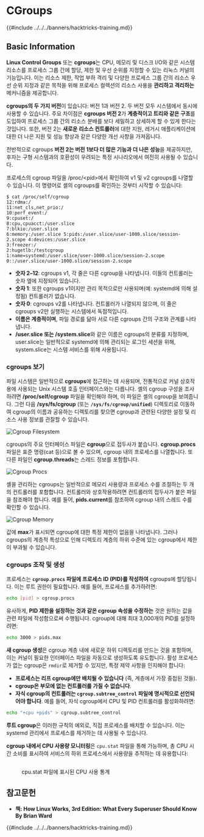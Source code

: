 # CGroups

{{#include ../../../banners/hacktricks-training.md}}

## Basic Information

**Linux Control Groups** 또는 **cgroups**는 CPU, 메모리 및 디스크 I/O와 같은 시스템 리소스를 프로세스 그룹 간에 할당, 제한 및 우선 순위를 지정할 수 있는 리눅스 커널의 기능입니다. 이는 리소스 제한, 작업 부하 격리 및 다양한 프로세스 그룹 간의 리소스 우선 순위 지정과 같은 목적을 위해 프로세스 컬렉션의 리소스 사용을 **관리하고 격리하는** 메커니즘을 제공합니다.

**cgroups의 두 가지 버전**이 있습니다: 버전 1과 버전 2. 두 버전 모두 시스템에서 동시에 사용할 수 있습니다. 주요 차이점은 **cgroups 버전 2**가 **계층적이고 트리와 같은 구조**를 도입하여 프로세스 그룹 간의 리소스 분배를 보다 세밀하고 상세하게 할 수 있게 한다는 것입니다. 또한, 버전 2는 **새로운 리소스 컨트롤러**에 대한 지원, 레거시 애플리케이션에 대한 더 나은 지원 및 성능 향상과 같은 다양한 개선 사항을 가져옵니다.

전반적으로 cgroups **버전 2는 버전 1보다 더 많은 기능과 더 나은 성능**을 제공하지만, 후자는 구형 시스템과의 호환성이 우려되는 특정 시나리오에서 여전히 사용될 수 있습니다.

프로세스의 cgroup 파일을 /proc/\<pid>에서 확인하여 v1 및 v2 cgroups를 나열할 수 있습니다. 이 명령어로 셸의 cgroups를 확인하는 것부터 시작할 수 있습니다:
```shell-session
$ cat /proc/self/cgroup
12:rdma:/
11:net_cls,net_prio:/
10:perf_event:/
9:cpuset:/
8:cpu,cpuacct:/user.slice
7:blkio:/user.slice
6:memory:/user.slice 5:pids:/user.slice/user-1000.slice/session-2.scope 4:devices:/user.slice
3:freezer:/
2:hugetlb:/testcgroup
1:name=systemd:/user.slice/user-1000.slice/session-2.scope
0::/user.slice/user-1000.slice/session-2.scope
```
- **숫자 2–12**: cgroups v1, 각 줄은 다른 cgroup을 나타냅니다. 이들의 컨트롤러는 숫자 옆에 지정되어 있습니다.
- **숫자 1**: 또한 cgroups v1이지만 관리 목적으로만 사용되며(예: systemd에 의해 설정됨) 컨트롤러가 없습니다.
- **숫자 0**: cgroups v2를 나타냅니다. 컨트롤러가 나열되지 않으며, 이 줄은 cgroups v2만 실행하는 시스템에서 독점적입니다.
- **이름은 계층적이며**, 파일 경로를 닮아 서로 다른 cgroups 간의 구조와 관계를 나타냅니다.
- **/user.slice 또는 /system.slice**와 같은 이름은 cgroups의 분류를 지정하며, user.slice는 일반적으로 systemd에 의해 관리되는 로그인 세션을 위해, system.slice는 시스템 서비스를 위해 사용됩니다.

### cgroups 보기

파일 시스템은 일반적으로 **cgroups**에 접근하는 데 사용되며, 전통적으로 커널 상호작용에 사용되는 Unix 시스템 호출 인터페이스와는 다릅니다. 셸의 cgroup 구성을 조사하려면 **/proc/self/cgroup** 파일을 확인해야 하며, 이 파일은 셸의 cgroup을 보여줍니다. 그런 다음 **/sys/fs/cgroup** (또는 **`/sys/fs/cgroup/unified`**) 디렉토리로 이동하여 cgroup의 이름과 공유하는 디렉토리를 찾으면 cgroup과 관련된 다양한 설정 및 리소스 사용 정보를 관찰할 수 있습니다.

![Cgroup Filesystem](<../../../images/image (1128).png>)

cgroups의 주요 인터페이스 파일은 **cgroup**으로 접두사가 붙습니다. **cgroup.procs** 파일은 표준 명령(cat 등)으로 볼 수 있으며, cgroup 내의 프로세스를 나열합니다. 또 다른 파일인 **cgroup.threads**는 스레드 정보를 포함합니다.

![Cgroup Procs](<../../../images/image (281).png>)

셸을 관리하는 cgroups는 일반적으로 메모리 사용량과 프로세스 수를 조절하는 두 개의 컨트롤러를 포함합니다. 컨트롤러와 상호작용하려면 컨트롤러의 접두사가 붙은 파일을 참조해야 합니다. 예를 들어, **pids.current**를 참조하여 cgroup 내의 스레드 수를 확인할 수 있습니다.

![Cgroup Memory](<../../../images/image (677).png>)

값에 **max**가 표시되면 cgroup에 대한 특정 제한이 없음을 나타냅니다. 그러나 cgroups의 계층적 특성으로 인해 디렉토리 계층의 하위 수준에 있는 cgroup에서 제한이 부과될 수 있습니다.

### cgroups 조작 및 생성

프로세스는 **`cgroup.procs` 파일에 프로세스 ID (PID)를 작성하여** cgroups에 할당됩니다. 이는 루트 권한이 필요합니다. 예를 들어, 프로세스를 추가하려면:
```bash
echo [pid] > cgroup.procs
```
유사하게, **PID 제한을 설정하는 것과 같은 cgroup 속성을 수정하는** 것은 원하는 값을 관련 파일에 작성함으로써 수행됩니다. cgroup에 대해 최대 3,000개의 PID를 설정하려면:
```bash
echo 3000 > pids.max
```
**새 cgroup 생성**은 cgroup 계층 내에 새로운 하위 디렉토리를 만드는 것을 포함하며, 이는 커널이 필요한 인터페이스 파일을 자동으로 생성하도록 유도합니다. 활성 프로세스가 없는 cgroup은 `rmdir`로 제거할 수 있지만, 특정 제약 사항을 인지해야 합니다:

- **프로세스는 리프 cgroup에만 배치될 수 있습니다** (즉, 계층에서 가장 중첩된 것들).
- **cgroup은 부모에 없는 컨트롤러를 가질 수 없습니다**.
- **자식 cgroup의 컨트롤러는 `cgroup.subtree_control` 파일에 명시적으로 선언되어야 합니다**. 예를 들어, 자식 cgroup에서 CPU 및 PID 컨트롤러를 활성화하려면:
```bash
echo "+cpu +pids" > cgroup.subtree_control
```
**루트 cgroup**은 이러한 규칙의 예외로, 직접 프로세스를 배치할 수 있습니다. 이는 systemd 관리에서 프로세스를 제거하는 데 사용될 수 있습니다.

**cgroup 내에서 CPU 사용량 모니터링**은 `cpu.stat` 파일을 통해 가능하며, 총 CPU 시간 소비를 표시하여 서비스의 하위 프로세스에서 사용량을 추적하는 데 유용합니다:

<figure><img src="../../../images/image (908).png" alt=""><figcaption><p>cpu.stat 파일에 표시된 CPU 사용 통계</p></figcaption></figure>

## 참고문헌

- **책: How Linux Works, 3rd Edition: What Every Superuser Should Know By Brian Ward**

{{#include ../../../banners/hacktricks-training.md}}
